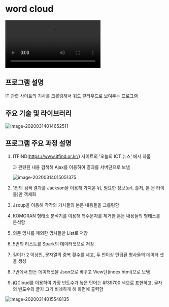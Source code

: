 # word cloud

<video src="../WebContent/img/wordcloud_demo.mp4"></video>



## 프로그램 설명

IT 관련 사이트의 기사를 크롤링해서 워드 클라우드로 보여주는 프로그램



## 주요 기술 및 라이브러리

![image-20200314014652511](https://tva1.sinaimg.cn/large/00831rSTgy1gcss5zk0h9j31an0u0wig.jpg)



## 프로그램 주요 과정 설명

1. ITFIND(https://www.itfind.or.kr/) 사이트의 '오늘의 ICT 뉴스' 에서 하둡

   과 관련된 내용 검색해 Ajax를 이용하여 결과를 서버단으로 보냄

   ![image-20200314015051375](https://tva1.sinaimg.cn/large/00831rSTgy1gcssa2dwpuj31620owwlv.jpg)

2. 1번의 검색 결과를 Jackson을 이용해 가져온 뒤, 필요한 정보(url, 출처, 본 문 타이 틀)만 객체화

3. Jsoup을 이용해 각각의 기사들의 본문 내용들을 크롤링함

4. KOMORAN 형태소 분석기를 이용해 특수문자를 제거한 본문 내용들의 형태소를 분석함

5. 의존 명사를 제외한 명사들만 List로 저장

6. 5번의 리스트를 Spark의 데이터셋으로 저장

7. 길이가 2 이상인, 문자열의 중복 횟수를 세고, 두 번이상 언급된 명사들의 데이터 셋을 생성

8. 7번에서 만든 데이터셋을 Json으로 바꾸고 View단(index.html)으로 보냄

9. jQCloud를 이용하여 가장 빈도수가 높은 단어는 #f39700 색으로 표현하고, 글자의 빈도수와 글자 크기 비례하게 해 화면에 출력함

![image-20200314015548135](https://tva1.sinaimg.cn/large/00831rSTgy1gcssf81llvj31a00sg130.jpg)
